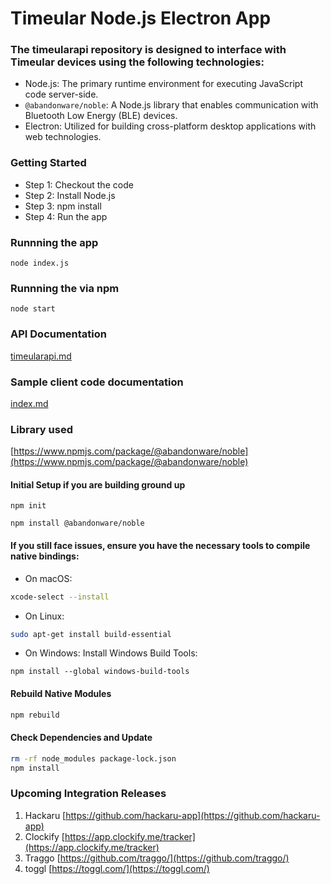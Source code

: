 # Timeular Node.js Electron App

### The timeularapi repository is designed to interface with Timeular devices using the following technologies:
- Node.js: The primary runtime environment for executing JavaScript code server-side.
- `@abandonware/noble`: A Node.js library that enables communication with Bluetooth Low Energy (BLE) devices.
- Electron: Utilized for building cross-platform desktop applications with web technologies.

### Getting Started

- Step 1: Checkout the code
- Step 2: Install Node.js
- Step 3: npm install
- Step 4: Run the app

### Runnning the app

`node index.js`

### Runnning the via npm

`node start`

### API Documentation
[timeularapi.md](./timeularapi.md)

### Sample client code documentation
[index.md](./index.md)

### Library used
[https://www.npmjs.com/package/@abandonware/noble](https://www.npmjs.com/package/@abandonware/noble)

#### Initial Setup if you are building ground up

`npm init`

`npm install @abandonware/noble`


#### If you still face issues, ensure you have the necessary tools to compile native bindings:

- On macOS:

```bash
xcode-select --install
```

- On Linux:

```bash
sudo apt-get install build-essential
```

- On Windows: Install Windows Build Tools:
```shell
npm install --global windows-build-tools
```

#### Rebuild Native Modules

```bash
npm rebuild
```

#### Check Dependencies and Update
```bash
rm -rf node_modules package-lock.json
npm install
```

### Upcoming Integration Releases
1. Hackaru [https://github.com/hackaru-app](https://github.com/hackaru-app)
2. Clockify [https://app.clockify.me/tracker](https://app.clockify.me/tracker)
3. Traggo [https://github.com/traggo/](https://github.com/traggo/)
4. toggl [https://toggl.com/](https://toggl.com/)
